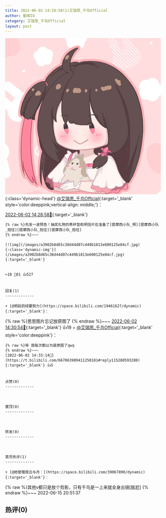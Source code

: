 ```yaml
---
title: 2022-06-02 14:28:58(1)艾瑞思_千鸟Official
author: 御坂IO
category: 艾瑞思_千鸟Official
layout: post
---
```


![img](/images/7e08840c56f251de28bdf766b647bd5fe9a5d50a.jpg){:class='dynamic-head'}
[@艾瑞思_千鸟Official](https://space.bilibili.com/1090010845/dynamic){:target='_blank' style='color:deeppink;vertical-align: middle;'}：

[2022-06-02 14:28:58🔗](https://t.bilibili.com/667063989411250181){:target='_blank'}

~~~
{% raw %}先发一波预告！抽奖礼物的茶杯垫和明信片在准备了[提摩西小队_啊][提摩西小队_抱住][提摩西小队_抱住][提摩西小队_抱住]
{% endraw %}~~~

[![img](/images/a3902b8d65c38d44d07c449b1813e600125e84cf.jpg){:class='dynamic-img'}](/images/a3902b8d65c38d44d07c449b1813e600125e84cf.jpg){:target='_blank'}


↪️10 💬81 👍527


回复(1)
-------------

+ [@明前奶绿要努力](https://space.bilibili.com/19461627/dynamic){:target='_blank'}：
~~~
{% raw %}思思图片忘记放原图了
{% endraw %}~~~
[2022-06-02 14:30:54🔗](https://t.bilibili.com/667063989411250181#reply115280363072){:target='_blank'} 👍19
    + [@艾瑞思_千鸟Official](https://space.bilibili.com/1090010845/dynamic){:target='_blank' style='color:deeppink'}：
~~~
{% raw %}呀 我每次都以为是原图了qwq
{% endraw %}~~~
[2022-06-02 14:33:14🔗](https://t.bilibili.com/667063989411250181#reply115280593280){:target='_blank'} 👍5


点赞(0)
-------------



置顶(0)
-------------



转发(0)
-------------



首页热评(1)
-------------

+ [@她曾赠我云与月：](https://space.bilibili.com/39067890/dynamic){:target='_blank'}：
~~~
{% raw %}其他v都只是放个剪影，只有千鸟是一上来就全身出镜[尴尬]
{% endraw %}~~~
2022-06-15 20:51:37


热评(0)
-------------



